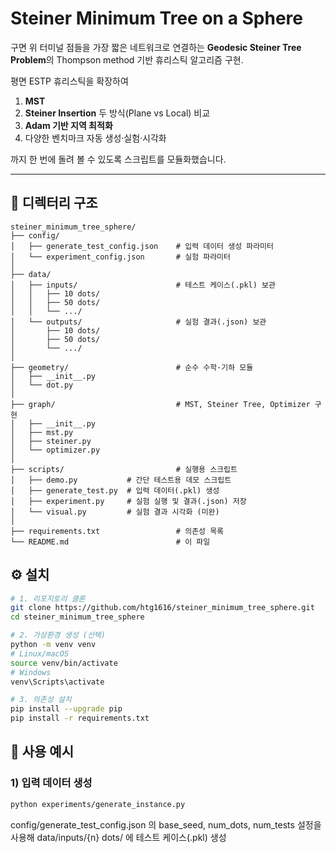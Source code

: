 # Steiner Minimum Tree on a Sphere

구면 위 터미널 점들을 가장 짧은 네트워크로 연결하는 **Geodesic Steiner Tree Problem**의 Thompson method 기반 휴리스틱 알고리즘 구현.

평면 ESTP 휴리스틱을 확장하여
1. **MST**
2. **Steiner Insertion** 두 방식(Plane vs Local) 비교  
3. **Adam 기반 지역 최적화**  
4. 다양한 벤치마크 자동 생성·실험·시각화

까지 한 번에 돌려 볼 수 있도록 스크립트를 모듈화했습니다.

---

## 📂 디렉터리 구조

```plain
steiner_minimum_tree_sphere/
├── config/
│   ├── generate_test_config.json    # 입력 데이터 생성 파라미터
│   └── experiment_config.json       # 실험 파라미터
│
├── data/
│   ├── inputs/                      # 테스트 케이스(.pkl) 보관
│   │   ├── 10 dots/
│   │   ├── 50 dots/
│   │   └── .../
│   └── outputs/                     # 실험 결과(.json) 보관
│       ├── 10 dots/
│       ├── 50 dots/
│       └── .../
│
├── geometry/                        # 순수 수학·기하 모듈
│   ├── __init__.py
│   └── dot.py
│
├── graph/                           # MST, Steiner Tree, Optimizer 구현
│   ├── __init__.py
│   ├── mst.py
│   ├── steiner.py
│   └── optimizer.py
│
├── scripts/                         # 실행용 스크립트
│   ├── demo.py           # 간단 테스트용 데모 스크립트
│   ├── generate_test.py  # 입력 데이터(.pkl) 생성
│   ├── experiment.py     # 실험 실행 및 결과(.json) 저장
│   └── visual.py         # 실험 결과 시각화 (미완)
│
├── requirements.txt                 # 의존성 목록
└── README.md                        # 이 파일
```

## ⚙️ 설치

```bash
# 1. 리포지토리 클론
git clone https://github.com/htg1616/steiner_minimum_tree_sphere.git
cd steiner_minimum_tree_sphere

# 2. 가상환경 생성 (선택)
python -m venv venv
# Linux/macOS
source venv/bin/activate
# Windows
venv\Scripts\activate

# 3. 의존성 설치
pip install --upgrade pip
pip install -r requirements.txt
```

## 🚀 사용 예시

### 1) 입력 데이터 생성

```bash
python experiments/generate_instance.py
```
config/generate_test_config.json 의 base_seed, num_dots, num_tests 설정을 사용해
data/inputs/{n} dots/ 에 테스트 케이스(.pkl) 생성
